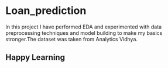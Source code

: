 # Loan_prediction
In this project I have performed EDA and experimented with data preprocessing techniques and model building to make my basics stronger.The dataset was taken from Analytics Vidhya.
## Happy Learning
